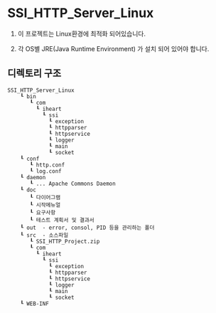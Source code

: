 # SSI_HTTP_Server_Linux

1. 이 프로젝트는 Linux환경에 최적화 되어있습니다.

2. 각 OS별 JRE(Java Runtime Environment) 가 설치 되어 있어야 합니다.

## 디렉토리 구조
```
SSI_HTTP_Server_Linux
	┖ bin 
	   ┖ com
	     ┖ iheart 
	       ┖ ssi
	         ┖ exception
	         ┖ httpparser
	         ┖ httpservice
	         ┖ logger
	         ┖ main
	         ┖ socket
	┖ conf
	   ┖ http.conf
	   ┖ log.conf
	┖ daemon
	   ┖ ... Apache Commons Daemon
	┖ doc
	   ┖ 다이어그램
	   ┖ 시작메뉴얼
	   ┖ 요구사항
	   ┖ 테스트 계획서 및 결과서
	┖ out  - error, consol, PID 등을 관리하는 폴더
	┖ src  - 소스파일
	   ┖ SSI_HTTP_Project.zip
	   ┖ com
	     ┖ iheart 
	       ┖ ssi
	         ┖ exception
	         ┖ httpparser
	         ┖ httpservice
	         ┖ logger
	         ┖ main
	         ┖ socket
	┖ WEB-INF 
```
